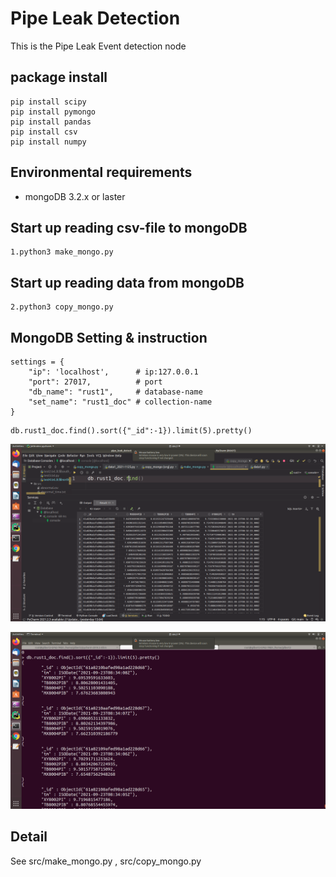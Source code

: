 # Pipe Leak Detection 
This is the Pipe Leak Event detection node

## package install
```
pip install scipy
pip install pymongo
pip install pandas
pip install csv
pip install numpy
```

## Environmental requirements
* mongoDB 3.2.x or laster

## Start up reading csv-file to mongoDB
```
1.python3 make_mongo.py
```
## Start up reading data from mongoDB 
```
2.python3 copy_mongo.py
```
## MongoDB Setting & instruction
```
settings = {
    "ip": 'localhost',      # ip:127.0.0.1
    "port": 27017,          # port
    "db_name": "rust1",     # database-name
    "set_name": "rust1_doc" # collection-name
}
```
```
db.rust1_doc.find().sort({"_id":-1}).limit(5).pretty()
```

![](./image/2.png)

![](./image/1.png)


## Detail
See src/make_mongo.py , src/copy_mongo.py

